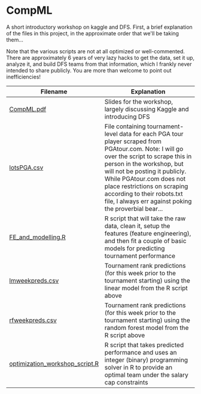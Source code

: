 # CompML
A short introductory workshop on kaggle and DFS. First, a brief explanation of the files in this project, in the approximate order that we'll be taking them...

Note that the various scripts are not at all optimized or well-commented. There are approximately 6 years of very lazy hacks to get the data, set it up, analyze it, and build DFS teams from that information, which I frankly never intended to share publicly. You are more than welcome to point out inefficiencies!


|Filename |Explanation |
|-------|-------|
|[CompML.pdf](CompML.pdf)  | Slides for the workshop, largely discussing Kaggle and introducing DFS |
|[lotsPGA.csv](lotsPGA.csv)| File containing tournament-level data for each PGA tour player scraped from PGAtour.com. Note: I will go over the script to scrape this in person in the workshop, but will not be posting it publicly. While PGAtour.com does not place restrictions on scraping according to their robots.txt file, I always err against poking the proverbial bear... |
|[FE_and_modelling.R](FE_and_modelling.R)| R script that will take the raw data, clean it, setup the features (feature engineering), and then fit a couple of basic models for predicting tournament performance |
|[lmweekpreds.csv](lmweekpreds.csv)| Tournament rank predictions (for this week prior to the tournament starting) using the linear model from the R script above |
|[rfweekpreds.csv](lmweekpreds.csv)| Tournament rank predictions (for this week prior to the tournament starting) using the random forest model from the R script above |
|[optimization_workshop_script.R](optimization_workshop_script.R)| R script that takes predicted performance and uses an integer (binary) programming solver in R to provide an optimal team under the salary cap constraints|
